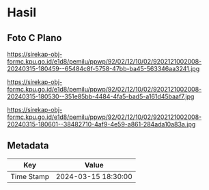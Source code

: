 # Hasil

## Foto C Plano

https://sirekap-obj-formc.kpu.go.id/e1d8/pemilu/ppwp/92/02/12/10/02/9202121002008-20240315-180459--65484c8f-5758-47bb-ba45-563346aa3241.jpg

https://sirekap-obj-formc.kpu.go.id/e1d8/pemilu/ppwp/92/02/12/10/02/9202121002008-20240315-180530--351e85bb-4484-4fa5-bad5-a161d45baaf7.jpg

https://sirekap-obj-formc.kpu.go.id/e1d8/pemilu/ppwp/92/02/12/10/02/9202121002008-20240315-180601--38482710-4af9-4e59-a861-284ada10a83a.jpg


## Metadata

| Key        | Value               |
| ---------- | ------------------- |
| Time Stamp | 2024-03-15 18:30:00 |



